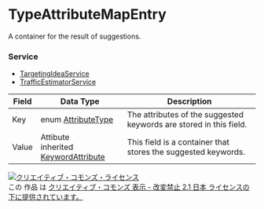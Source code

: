 # TypeAttributeMapEntry
A container for the result of suggestions.
### Service
+ [TargetingIdeaService](../services/TargetingIdeaService.md)
+ [TrafficEstimatorService](../services/TrafficEstimatorService.md)

| Field | Data Type | Description | 
|---|---|---|
| Key| enum <a href="../data/AttributeType.md">AttributeType</a>| The attributes of the suggested keywords are stored in this field. |
| Value| Attibute<br>inherited <a href="../data/KeywordAttribute.md">KeywordAttribute</a>| This field is a container that stores the suggested keywords. |
<a rel="license" href="http://creativecommons.org/licenses/by-nd/2.1/jp/"><img alt="クリエイティブ・コモンズ・ライセンス" style="border-width:0" src="https://i.creativecommons.org/l/by-nd/2.1/jp/88x31.png" /></a><br />この 作品 は <a rel="license" href="http://creativecommons.org/licenses/by-nd/2.1/jp/">クリエイティブ・コモンズ 表示 - 改変禁止 2.1 日本 ライセンスの下に提供されています。</a>
